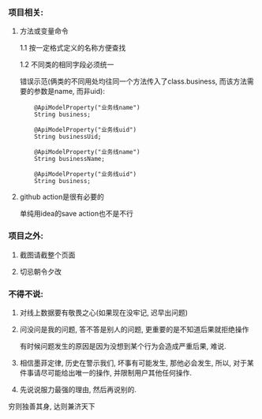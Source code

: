 
### 项目相关:

1. 方法或变量命令
   
    1.1 按一定格式定义的名称方便查找

    1.2 不同类的相同字段必须统一

    错误示范(俩类的不同用处均往同一个方法传入了class.business, 而该方法需要的参数是name, 而非uid):
    ```
        @ApiModelProperty("业务线name")
        String business;

        @ApiModelProperty("业务线uid")
        String businessUid;
    ```

    ```
        @ApiModelProperty("业务线name")
        String businessName;

        @ApiModelProperty("业务线uid")
        String business;
    ```
2. github action是很有必要的

    单纯用idea的save action也不是不行

### 项目之外:

1. 截图请截整个页面

2. 切忌朝令夕改


### 不得不说:

1. 对线上数据要有敬畏之心(如果现在没牢记, 迟早出问题)
2. 问没问是我的问题, 答不答是别人的问题, 更重要的是不知道后果就拒绝操作

    有时候问题发生的原因是因为没想到某个行为会造成严重后果, 难说.

3. 相信墨菲定律, 历史在警示我们, 坏事有可能发生, 那他必会发生, 所以, 对于某件事请尽可能给出唯一的操作, 并限制用户其他任何操作.
4. 先说说服力最强的理由, 然后再说别的.

穷则独善其身, 达则兼济天下